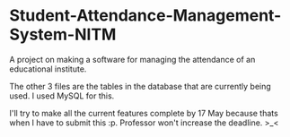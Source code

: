 # Student-Attendance-Management-System-NITM
A project on making a software for managing the attendance of an educational institute.


The other 3 files are the tables in the database that are currently being used.
I used MySQL for this.

I'll try to make all the current features complete by 17 May because thats when I have to submit this :p. Professor won't increase the deadline. >_<
